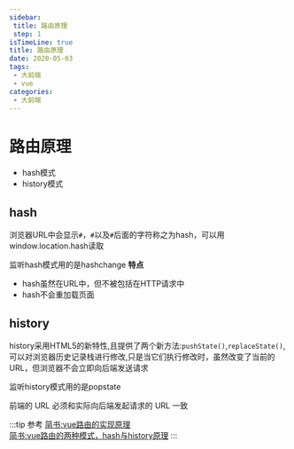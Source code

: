 ```yaml
---
sidebar:
 title: 路由原理
 step: 1
isTimeLine: true
title: 路由原理
date: 2020-05-03
tags:
 - 大前端
 - vue
categories:
 - 大前端
---
```

# 路由原理
* hash模式
* history模式

## hash
浏览器URL中会显示`#`，`#`以及`#`后面的字符称之为hash，可以用window.location.hash读取

监听hash模式用的是hashchange
**特点**

* hash虽然在URL中，但不被包括在HTTP请求中
* hash不会重加载页面


## history
history采用HTML5的新特性,且提供了两个新方法:`pushState()`,`replaceState()`,可以对浏览器历史记录栈进行修改,只是当它们执行修改时，虽然改变了当前的 URL，但浏览器不会立即向后端发送请求

监听history模式用的是popstate

前端的 URL 必须和实际向后端发起请求的 URL 一致

:::tip 参考
[简书:vue路由的实现原理](https://www.jianshu.com/p/f660804d8592)<br>
[简书:vue路由的两种模式，hash与history原理](https://www.jianshu.com/p/e8bffc26293f)
:::

<comment/>